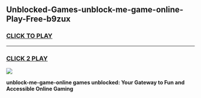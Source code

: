 
## Unblocked-Games-unblock-me-game-online-Play-Free-b9zux
<h3>
<a href="https://premium76.site?title=unblock-me-game-online&ref=22A">CLICK TO PLAY</a></h3>
<hr>

<h3>
<a href="https://premium76.site?title=unblock-me-game-online&ref=22A">CLICK 2 PLAY</a>
  
</h3>

<a href="https://premium76.site?title=unblock-me-game-online&ref=22A"><img src="https://clearcache.store/games.png"></a>


**unblock-me-game-online games unblocked: Your Gateway to Fun and Accessible Online Gaming**
